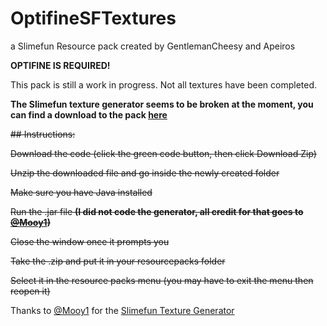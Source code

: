 # OptifineSFTextures
a Slimefun Resource pack created by GentlemanCheesy and Apeiros

**OPTIFINE IS REQUIRED!**

This pack is still a work in progress. Not all textures have been completed.

**The Slimefun texture generator seems to be broken at the moment, you can find a download to the pack [here](https://github.com/Apeiros-46B/OptifineSFTextures/releases)**

~~## Instructions:~~

~~Download the code (click the green code button, then click Download Zip)~~

~~Unzip the downloaded file and go inside the newly created folder~~

~~Make sure you have Java installed~~

~~Run the .jar file **(I did not code the generator, all credit for that goes to [@Mooy1](https://github.com/Mooy1))**~~

~~Close the window once it prompts you~~

~~Take the .zip and put it in your resourcepacks folder~~

~~Select it in the resource packs menu (you may have to exit the menu then reopen it)~~

Thanks to [@Mooy1](https://github.com/Mooy1) for the [Slimefun Texture Generator](https://github.com/Mooy1/SlimefunTextureGenerator)
